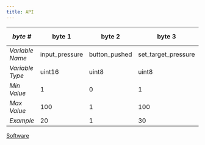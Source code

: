 ```yaml
---
title: API
---
```



*byte #*| byte 1 | byte 2 | byte 3 | byte 4 | byte 5 | byte 6 | byte 7| byte 8|
--------|--------|--------|--------|--------|--------|--------|-------|-------|
*Variable Name* | input_pressure | button_pushed | set_target_pressure | gamer_timer_value | turn_OLED_on | reset | error | status |
*Variable Type* | uint16 | uint8 | uint8 | uint16 | uint8 | uint8 | uint8 | uint8 |
*Min Value* | 1 | 0 | 1 | 0 | 0 | 0 | 0 | 0 |
*Max Value* | 100 | 1 | 100 | 180 | 1 | 1 | 1 | 1 |
*Example* | 20 | 1 | 30 | 80 | 0 | 1 | 0 | 1 |


[Software](https://github.com/user-attachments/files/19415635/Message_Complience.zip)
